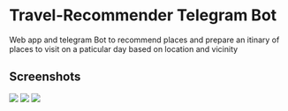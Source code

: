 # Travel-Recommender Telegram Bot
Web app and telegram Bot to recommend places and prepare an itinary of places to visit on a paticular day based on location and vicinity


## Screenshots
![](https://github.com/jaypajji4444/Screeshots/blob/master/newTravel/form.PNG)
![](https://github.com/jaypajji4444/Screeshots/blob/master/newTravel/map.PNG)
![](https://github.com/jaypajji4444/Screeshots/blob/master/newTravel/itinary.PNG)

